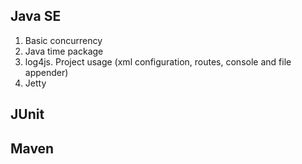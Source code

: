 ## Java SE
1. Basic concurrency 
2. Java time package
3. log4js. Project usage (xml configuration, routes, console and file appender)
4. Jetty

## JUnit


## Maven

